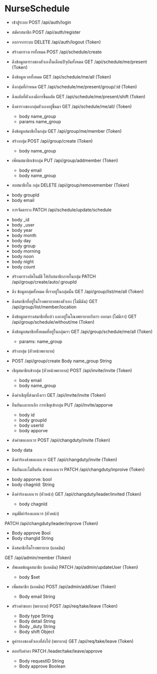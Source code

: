 # NurseSchedule


* เข้าสู่ระบบ
POST /api/auth/login 
* สมัครสมาชิก
POST /api/auth/register
* ออกจากระบบ
DELETE /api/auth/logout (Token)

* สร้างตารางเวรทั้งหมด
POST /api/schedule/create

* ดึงข้อมูลตารางของตัวเองในเดือนปัจุบันทั้งหมด
GET /api/schedule/me/present (Token)
* ดึงข้อมูลเวลทั้งหมด
GET /api/schedule/me/all (Token)
* ดึงกลุ่มที่กำหนด
GET /api/schedule/me/present/group/:id (Token)
* ดึงผลัดที่ตัวเองมีการขึ้นผลัด
GET /api/schedule/me/present/shift (Token)
* ดึงตารางของกลุ่มตัวเองอยู่ขึ้นมา 
GET /api/schedule/me/all/ (Token)
  - body name_group
  - params name_group

* ดึงข้อมูลสมาชิกในกลุ่ม
GET /api/group/me/member (Token)
* สร้างกลุ่ม
POST /api/group/create (Token)
  - body name_group
* เพิ่ทมสมาชิกเข้ากลุ่ม
PUT /api/group/addmember (Token)
  - body email
  - body name_group
 * ลบสมาชิกใน กลุ่ม
DELETE /api/group/removemember (Token)
  - body groupId
  - body email
  
 * การจัดตาราง
 PATCH /api/schedule/update/schedule
  - body _id
  - body _user
  - body year
  - body month
  - body day
  - body group
  - body morning
  - body noon
  - body night
  - body count
  
* สร้างตารางอัตโนมัติ ให้กับสมาชิกภายในกลุ่ม
PATCH /api/group/create/auto/:groupId
* ดึง ข้อมูลกลุ่มทั้งหมด ที่เราอยู่ในกลุ่มนั้น
GET /api/group/list/me/all (Token)

* ดึงสมาชิกที่อยู่ในโรงพยาบาลของตัวเอง (ไม่มีฉัน)
GET /api/group/list/member/location
* ดึงข้อมูลตารางสมาชิกที่เเล้ว เเละอยู่ในโณงพยาบาลกับเรา ออกมา (ไม่มีเรา)
GET /api/group/schedule/without/me (Token)
* ดึงข้อมูลสมาชิกทั้งหมดที่อยู่ในกลุ่มเรา 
GET /api/group/schedule/me/all (Token) 
  - params: name_group



* สร้างกลุ่ม (หัวหน้าพยาบาล)
* POST /api/group/create 
  Body name_group String
 
* เชิญสมาชิกเข้ากลุ่ม (หัวหน้าพยาบาล)
POST /api/invite/invite (Token)
  - body email
  - body name_group
  
* ดึงคำเชิญที่ส่งมาถึงเรา
GET /api/invite/invite (Token)

* ยืนยันเเละยกเลิก การเชิญเข้ากลุ่ม
PUT /api/invite/apporve
  - body id
  - body groupId
  - body userId
  - body apporve 
  
 * ส่งคำขอเเลกเวร
 POST /api/changduty/invite (Token)
  - body data
 * ดึงคำร้องส่งขอเเลกเวร
 GET /api/changduty/invite (Token)
 
 * ยืนยันเเละไม่ยืนยัน คำขอเเลกเวร
 PATCH /api/changduty/inproive (Token)
  - body apporve: bool
  - body chagnId: String
 
* ดึงคำร้องเเลกเวร (หัวหน้า)
GET /api/changduty/leader/invited (Token)
  - body chagnId


* อนุมัติคำร้องเเลกเวร (หัวหน้า)

PATCH /api/changduty/leader/inprove (Token)
  - Body approve Bool
  - Body changId String

* ดึงสมาชิกในโรงพยาบาล (แอดมิน)

GET /api/admin/member (Token)

* อัพเดตข้อมูลสมาชิก (แอดมิน)
PATCH /api/admin/updateUser (Token)
  
  - body $set

* เพิ่มสมาชิก (แอดมิน) 
POST /api/admin/addUser (Token)
  - Body email String


* สร้างคำขอลา (พยาบาล)
POST /api/req/take/leave (Token)
  - Body type String
  - Body detail String
  - Body _duty String
  - Body shift Object
  
* ดูคำรองของตัวเองที่ส่งไป (พยาบาล)
GET  /api/req/take/leave (Token)

* ตอบรับคำลา
PATCH /leader/take/leave/approve
  - Body requestID String
  - Body approve Boolean
